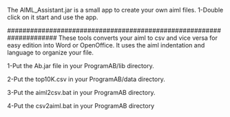 The AIML_Assistant.jar is a small app to create your own aiml files.
1-Double click on it start and use the app.

#####################################################################
These tools converts your aiml to csv and vice versa for easy edition into Word or OpenOffice.
It uses the aiml indentation and language to organize your file.

1-Put the Ab.jar file in your ProgramAB/lib directory.

2-Put the top10K.csv in your ProgramAB/data directory.

3-Put the aiml2csv.bat in your ProgramAB directory.

4-Put the csv2aiml.bat in your ProgramAB directory

